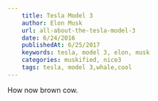 ```yaml
---
    title: Tesla Model 3
    author: Elon Musk
    url: all-about-the-tesla-model-3
    date: 6/24/2016
    publishedAt: 6/25/2017
    keywords: tesla, model 3, elon, musk
    categories: muskified, nice3
    tags: tesla, model 3,whale,cool
---
```


How now brown cow. 
